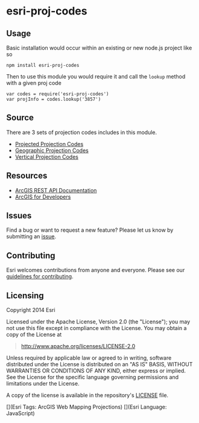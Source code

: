 # esri-proj-codes

##  Usage

Basic installation would occur within an existing or new node.js project like so

  ```
  npm install esri-proj-codes
  ```

Then to use this module you would require it and call the `lookup` method with a given proj code

  ```
  var codes = require('esri-proj-codes')
  var projInfo = codes.lookup('3857')
  ```

## Source 

There are 3 sets of projection codes includes in this module. 

* [Projected Projection Codes](http://resources.arcgis.com/en/help/arcgis-rest-api/index.html#/Projected_coordinate_systems/02r3000000vt000000/)
* [Geographic Projection Codes](http://resources.arcgis.com/en/help/arcgis-rest-api/index.html#/Geographic_coordinate_systems/02r300000105000000/)
* [Vertical Projection Codes](http://resources.arcgis.com/en/help/arcgis-rest-api/index.html#/Vertical_coordinate_systems/02r3000000rn000000/)  

## Resources

* [ArcGIS REST API Documentation](http://resources.arcgis.com/en/help/arcgis-rest-api/)
* [ArcGIS for Developers](http://developers.arcgis.com)

## Issues

Find a bug or want to request a new feature? Please let us know by submitting an [issue](https://github.com/Esri/esri-proj-codes/issues).

## Contributing

Esri welcomes contributions from anyone and everyone. Please see our [guidelines for contributing](https://github.com/Esri/contributing).

## Licensing

Copyright 2014 Esri

Licensed under the Apache License, Version 2.0 (the "License");
you may not use this file except in compliance with the License.
You may obtain a copy of the License at

> http://www.apache.org/licenses/LICENSE-2.0

Unless required by applicable law or agreed to in writing, software
distributed under the License is distributed on an "AS IS" BASIS,
WITHOUT WARRANTIES OR CONDITIONS OF ANY KIND, either express or implied.
See the License for the specific language governing permissions and
limitations under the License.

A copy of the license is available in the repository's [LICENSE](./license.txt) file.

[](Esri Tags: ArcGIS Web Mapping Projections)
[](Esri Language: JavaScript)
